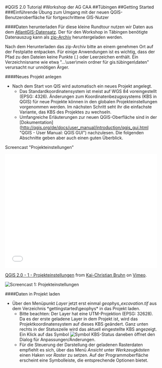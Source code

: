 #QGIS 2.0 Tutorial
#Workshop der AG CAA
##Tübingen
##Getting Started
###Einführende Übung zum Umgang mit der neuen QGIS-Benutzeroberfläche für fortgeschrittene GIS-Nutzer

####Daten herunterladen
Für diese kleine Rundtour nutzen wir Daten aus dem [AtlantGIS-Datensatz](http://kacebe.github.io/AtlantGIS/ "gesamter aktueller AtlantGIS-Datenbestand auf GitHub"). Der für den Workshop in Täbingen benötigte Datenauszug kann als [zip-Archiv](https://github.com/kacebe/AtlantGIS/archive/tuebingen2014.zip "Daten für den Workshop in Tübingen") heruntergeladen werden.

Nach dem Herunterladen das zip-Archiv bitte an einem genehmen Ort auf der Festplatte entpacken. Für einige Anwendungen ist es wichtig, dass der Pfad zu den Dateien keine Punkte (.) oder Leerzeichen enthält. Ein Verzeichnisname wie etwa "...\user\mein ordner für gis.tübingen\daten" verursacht nur unnötigen Ärger.

####Neues Projekt anlegen
* Nach dem Start von QIS wird automatisch ein neues Projekt angelegt.
    * Das Standardkoordinatensystem ist meist auf WGS 84 voreingestellt (EPSG: 4326). Änderungen zum Koordinatenbezugssystems (KBS in QGIS) für neue Projekte können in den globalen Projekteinstellungen vorgenommen werden. Im nächsten Schritt seht ihr die einfachste Variante, das KBS des Projektes zu wechseln.
	* Umfangreiche Erläuterungen zur neuen QGIS-Oberfläche sind in der [Dokumentation] (http://qgis.org/de/docs/user_manual/introduction/qgis_gui.html "QGIS - User Manual: QGIS GUI") nachzulesen. Die folgenden Abschnitte geben aber auch einen guten Überblick.

Screencast "Projekteinstellungen"

<iframe src="//player.vimeo.com/video/85140013" width="500" height="375" frameborder="0" webkitallowfullscreen mozallowfullscreen allowfullscreen></iframe> <p><a href="http://vimeo.com/85140013">QGIS 2.0 - 1 - Projekteinstellungen</a> from <a href="http://vimeo.com/kaischi">Kai-Christian Bruhn</a> on <a href="https://vimeo.com">Vimeo</a>.

![Screencast 1: Projekteinstellungen](http://vimeo.com/85140013 "Projekteinstellungen")

####Daten in Projekt laden
* Über den Menüpunkt *Layer* jetzt erst einmal *geophys_excavation.tif* aus dem Verzeichnis *gettingstarted\geophys\* in das Projekt laden.
    * Bitte beachten: Der Layer hat eine UTM-Projektion (EPSG: 32628). Da es der erste geladene Layer in dem Projekt ist, wird das Projektkoordinatensystem auf dieses KBS geändert. Ganz unten rechts in der Statuszeile wird das aktuell eingestellte KBS angezeigt. Ein Klick auf das Symbol ![Symbol KBS-Status](http://qgis.org/de/_images/mIconProjectionDisabled.png "Symbol") daneben öffnet den Dialog für Anpassungen/Änderungen.
	* Für die Steuerung der Darstellung der geladenen Rasterdaten empfiehlt es sich, über das Menü *Ansicht* unter *Werkzeugkästen* einen Haken vor *Raster* zu setzen. Auf der Programmoberfläche erscheint eine Symbolleiste, die entsprechende Optionen bietet.
	
	
